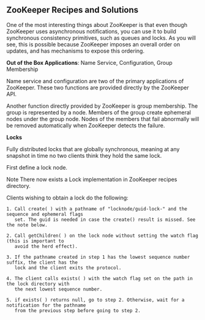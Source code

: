 ## ZooKeeper Recipes and Solutions

One of the most interesting things about ZooKeeper is that even though ZooKeeper uses asynchronous
notifications, you can use it to build synchronous consistency primitives, such as queues and locks.
As you will see, this is possible because ZooKeeper imposes an overall order on updates, and has
mechanisms to expose this ordering.

**Out of the Box Applications**: Name Service, Configuration, Group Membership

Name service and configuration are two of the primary applications of ZooKeeper. These two functions
are provided directly by the ZooKeeper API.

Another function directly provided by ZooKeeper is group membership. The group is represented by a
node. Members of the group create ephemeral nodes under the group node. Nodes of the members that
fail abnormally will be removed automatically when ZooKeeper detects the failure.

**Locks**

Fully distributed locks that are globally synchronous, meaning at any snapshot in time no two clients 
think they hold the same lock.

First define a lock node.

Note 
  There now exists a Lock implementation in ZooKeeper recipes directory.

Clients wishing to obtain a lock do the following:

  ```
  1. Call create( ) with a pathname of "locknode/guid-lock-" and the sequence and ephemeral flags 
     set. The guid is needed in case the create() result is missed. See the note below.

  2. Call getChildren( ) on the lock node without setting the watch flag (this is important to 
     avoid the herd effect).

  3. If the pathname created in step 1 has the lowest sequence number suffix, the client has the 
     lock and the client exits the protocol.

  4. The client calls exists( ) with the watch flag set on the path in the lock directory with 
     the next lowest sequence number.

  5. if exists( ) returns null, go to step 2. Otherwise, wait for a notification for the pathname 
     from the previous step before going to step 2.
  ```


